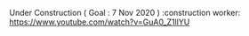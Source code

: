 Under Construction ( Goal : 7 Nov 2020 ) :construction worker:
https://www.youtube.com/watch?v=GuA0_Z1llYU
